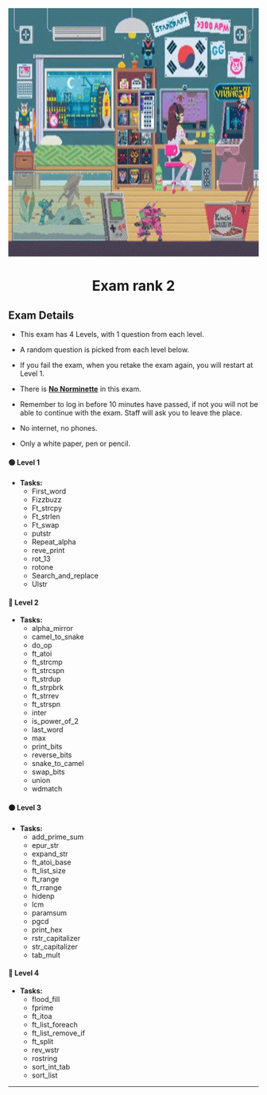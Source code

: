 <img src="../../Wallpaper/late-night-girl.gif" alt="late-night-girl" width="1000" height="500">



<div align="center">
  <h1>Exam rank 2</h1>
</div>



## Exam Details

- This exam has 4 Levels, with 1 question from each level.

- A random question is picked from each level below.

- If you fail the exam, when you retake the exam again, you will restart at Level 1.

- There is <ins>**No Norminette**</ins> in this exam.

- Remember to log in before 10 minutes have passed, if not you will not be able to continue with the exam. Staff will ask you to leave the place.

- No internet, no phones.

- Only a white paper, pen or pencil.



#### 🟢 **Level 1**
- **Tasks:** 
  - First_word
  - Fizzbuzz
  - Ft_strcpy
  - Ft_strlen
  - Ft_swap
  - putstr
  - Repeat_alpha
  - reve_print
  - rot_13
  - rotone
  - Search_and_replace
  - Ulstr

#### 🔵 **Level 2**
- **Tasks:** 
  - alpha_mirror
  - camel_to_snake
  - do_op
  - ft_atoi
  - ft_strcmp
  - ft_strcspn
  - ft_strdup
  - ft_strpbrk
  - ft_strrev
  - ft_strspn
  - inter
  - is_power_of_2
  - last_word
  - max
  - print_bits
  - reverse_bits
  - snake_to_camel
  - swap_bits
  - union
  - wdmatch

#### 🟠 **Level 3**
- **Tasks:** 
  - add_prime_sum
  - epur_str
  - expand_str
  - ft_atoi_base
  - ft_list_size
  - ft_range
  - ft_rrange
  - hidenp
  - lcm
  - paramsum
  - pgcd
  - print_hex
  - rstr_capitalizer
  - str_capitalizer
  - tab_mult

#### 🔴 **Level 4**
- **Tasks:** 
  - flood_fill
  - fprime
  - ft_itoa
  - ft_list_foreach
  - ft_list_remove_if
  - ft_split
  - rev_wstr
  - rostring
  - sort_int_tab
  - sort_list

---
